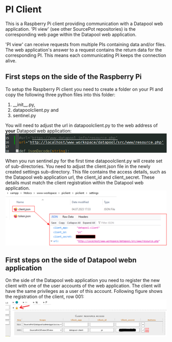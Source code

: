 # PI Client
This is a Raspberry Pi client providing communication with a Datapool web application.
'PI view' (see other SourcePot repositories) is the corresponding web page within the Datapool web application. 

'PI view' can receive requests from multiple PIs containing data and/or files.
The web application's answer to a request contains the return data for the corresponding PI.
This means each communicating  PI keeps the connection alive.

## First steps on the side of the Raspberry Pi
To setup the Raspberry Pi client you need to create a folder on your PI and copy the following three python files into this folder: 
1. \_\_init\_\_.py,
2. datapoolclient.py and 
3. sentinel.py

You will need to adjust the url in datapoolclient.py to the web address of __your__ Datapool web application:
![URL setting within datapoolclient.py](/assets/img/url.png "URL setting within datapoolclient.py")

When you run sentinel.py for the first time datapoolclient.py will create set of sub-directories.
You need to adjust the client.json file in the newly created settings sub-directory. This file contains the access details, such as the Datapool web application url, the client_id and client_secret.
These details must match the client registration within the Datapool web application.
![Update client.json with the correct client_id and client_secret](/assets/img/client-json.png "Content of client.json")

## First steps on the side of Datapool webn application
On the side of the Datapool web application you need to register the new client with one of the user accounts of the web application.
The client will have the same privileges as a user of this account. Following figure shows the registration of the client, row 001:
![Raspberry Pi client registration](/assets/img/datapool_client_registration.png "Client registration within the Datapool web application")



